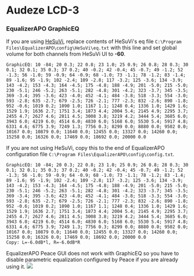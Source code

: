 # Audeze LCD-3
### EqualizerAPO GraphicEQ
If you are using [HeSuVi](https://sourceforge.net/projects/hesuvi/), replace contents of HeSuVi's eq file `C:\Program Files\EqualizerAPO\config\HeSuVi\eq.txt` with this line and set global volume for both channels from HeSuVi UI to **-60**.
```
GraphicEQ: 10 -84; 20 0.3; 22 0.8; 23 1.0; 25 0.9; 26 0.8; 28 0.3; 30 0.1; 32 0.1; 35 0.3; 37 0.2; 40 -0.2; 42 -0.4; 45 -0.7; 49 -1.2; 52 -1.3; 56 -1.0; 59 -0.9; 64 -0.9; 68 -1.0; 73 -1.1; 78 -1.2; 83 -1.4; 89 -1.6; 95 -1.9; 102 -2.4; 109 -2.8; 117 -3.2; 125 -3.6; 134 -3.9; 143 -4.2; 153 -4.3; 164 -4.5; 175 -4.8; 188 -4.9; 201 -5.0; 215 -5.0; 230 -5.1; 246 -5.2; 263 -5.1; 282 -4.8; 301 -4.2; 323 -3.7; 345 -3.5; 369 -3.4; 395 -3.6; 423 -4.0; 452 -4.1; 484 -3.8; 518 -3.3; 554 -3.0; 593 -2.8; 635 -2.7; 679 -2.5; 726 -2.1; 777 -2.3; 832 -2.6; 890 -1.8; 952 -0.6; 1019 0.2; 1090 1.0; 1167 1.1; 1248 0.4; 1336 1.0; 1429 1.6; 1529 1.9; 1636 2.7; 1751 3.4; 1873 4.4; 2004 5.4; 2145 4.9; 2295 3.7; 2455 4.7; 2627 4.6; 2811 4.5; 3008 3.8; 3219 4.2; 3444 5.4; 3685 6.0; 3943 6.0; 4219 6.0; 4514 6.0; 4830 6.0; 5168 6.0; 5530 5.4; 5917 4.8; 6331 4.6; 6775 3.9; 7249 1.3; 7756 0.3; 8299 0.0; 8880 0.0; 9502 0.0; 10167 0.0; 10879 0.0; 11640 0.0; 12455 0.0; 13327 0.0; 14260 0.0; 15258 0.0; 16326 0.0; 17469 0.0; 18692 0.0; 20000 0.0
```
If you are not using HeSuVi, copy this to the end of EqualizerAPO configuration file `C:\Program Files\EqualizerAPO\config\config.txt`.
```
GraphicEQ: 10 -84; 20 0.3; 22 0.8; 23 1.0; 25 0.9; 26 0.8; 28 0.3; 30 0.1; 32 0.1; 35 0.3; 37 0.2; 40 -0.2; 42 -0.4; 45 -0.7; 49 -1.2; 52 -1.3; 56 -1.0; 59 -0.9; 64 -0.9; 68 -1.0; 73 -1.1; 78 -1.2; 83 -1.4; 89 -1.6; 95 -1.9; 102 -2.4; 109 -2.8; 117 -3.2; 125 -3.6; 134 -3.9; 143 -4.2; 153 -4.3; 164 -4.5; 175 -4.8; 188 -4.9; 201 -5.0; 215 -5.0; 230 -5.1; 246 -5.2; 263 -5.1; 282 -4.8; 301 -4.2; 323 -3.7; 345 -3.5; 369 -3.4; 395 -3.6; 423 -4.0; 452 -4.1; 484 -3.8; 518 -3.3; 554 -3.0; 593 -2.8; 635 -2.7; 679 -2.5; 726 -2.1; 777 -2.3; 832 -2.6; 890 -1.8; 952 -0.6; 1019 0.2; 1090 1.0; 1167 1.1; 1248 0.4; 1336 1.0; 1429 1.6; 1529 1.9; 1636 2.7; 1751 3.4; 1873 4.4; 2004 5.4; 2145 4.9; 2295 3.7; 2455 4.7; 2627 4.6; 2811 4.5; 3008 3.8; 3219 4.2; 3444 5.4; 3685 6.0; 3943 6.0; 4219 6.0; 4514 6.0; 4830 6.0; 5168 6.0; 5530 5.4; 5917 4.8; 6331 4.6; 6775 3.9; 7249 1.3; 7756 0.3; 8299 0.0; 8880 0.0; 9502 0.0; 10167 0.0; 10879 0.0; 11640 0.0; 12455 0.0; 13327 0.0; 14260 0.0; 15258 0.0; 16326 0.0; 17469 0.0; 18692 0.0; 20000 0.0
Copy: L=-6.0dB*l, R=-6.0dB*R
```
EqualizerAPO Peace GUI does not work with GraphicEQ so you have to disable parametric equalization configured by Peace if you are already using it.
![](https://raw.githubusercontent.com/jaakkopasanen/AutoEq/master/results/Headphone.com/headphoncecom/onear/Audeze%20LCD-3/Audeze%20LCD-3.png)

